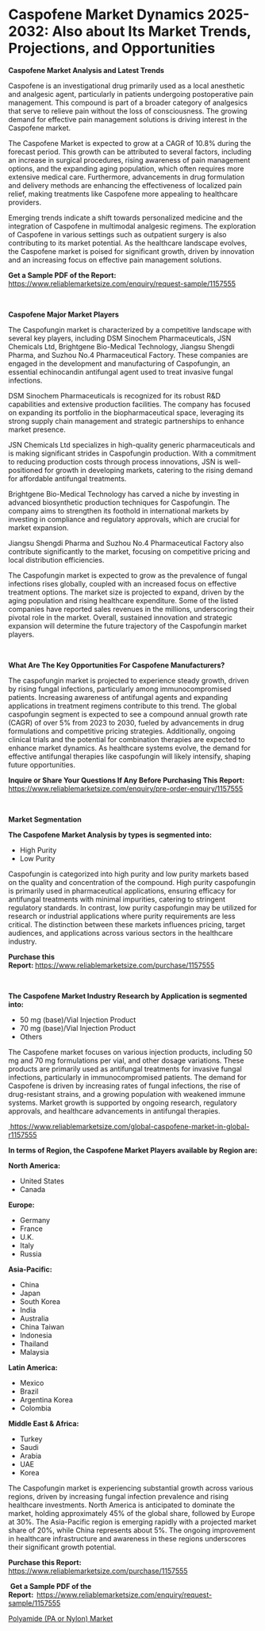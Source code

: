 <p><h1>Caspofene Market Dynamics 2025-2032: Also about Its Market Trends, Projections, and Opportunities</h1></p><p><strong>Caspofene Market Analysis and Latest Trends</strong></p>
<p><p>Caspofene is an investigational drug primarily used as a local anesthetic and analgesic agent, particularly in patients undergoing postoperative pain management. This compound is part of a broader category of analgesics that serve to relieve pain without the loss of consciousness. The growing demand for effective pain management solutions is driving interest in the Caspofene market.</p><p>The Caspofene Market is expected to grow at a CAGR of 10.8% during the forecast period. This growth can be attributed to several factors, including an increase in surgical procedures, rising awareness of pain management options, and the expanding aging population, which often requires more extensive medical care. Furthermore, advancements in drug formulation and delivery methods are enhancing the effectiveness of localized pain relief, making treatments like Caspofene more appealing to healthcare providers.</p><p>Emerging trends indicate a shift towards personalized medicine and the integration of Caspofene in multimodal analgesic regimens. The exploration of Caspofene in various settings such as outpatient surgery is also contributing to its market potential. As the healthcare landscape evolves, the Caspofene market is poised for significant growth, driven by innovation and an increasing focus on effective pain management solutions.</p></p>
<p><strong>Get a Sample PDF of the Report:&nbsp;</strong> <a href="https://www.reliablemarketsize.com/enquiry/request-sample/1157555?utm_campaign=3220&utm_medium=2&utm_source=Github&utm_content=ia&utm_term=21032025&utm_id=caspofene">https://www.reliablemarketsize.com/enquiry/request-sample/1157555</a></p>
<p>&nbsp;</p>
<p><strong>Caspofene Major Market Players</strong></p>
<p><p>The Caspofungin market is characterized by a competitive landscape with several key players, including DSM Sinochem Pharmaceuticals, JSN Chemicals Ltd, Brightgene Bio-Medical Technology, Jiangsu Shengdi Pharma, and Suzhou No.4 Pharmaceutical Factory. These companies are engaged in the development and manufacturing of Caspofungin, an essential echinocandin antifungal agent used to treat invasive fungal infections.</p><p>DSM Sinochem Pharmaceuticals is recognized for its robust R&D capabilities and extensive production facilities. The company has focused on expanding its portfolio in the biopharmaceutical space, leveraging its strong supply chain management and strategic partnerships to enhance market presence.</p><p>JSN Chemicals Ltd specializes in high-quality generic pharmaceuticals and is making significant strides in Caspofungin production. With a commitment to reducing production costs through process innovations, JSN is well-positioned for growth in developing markets, catering to the rising demand for affordable antifungal treatments.</p><p>Brightgene Bio-Medical Technology has carved a niche by investing in advanced biosynthetic production techniques for Caspofungin. The company aims to strengthen its foothold in international markets by investing in compliance and regulatory approvals, which are crucial for market expansion.</p><p>Jiangsu Shengdi Pharma and Suzhou No.4 Pharmaceutical Factory also contribute significantly to the market, focusing on competitive pricing and local distribution efficiencies.</p><p>The Caspofungin market is expected to grow as the prevalence of fungal infections rises globally, coupled with an increased focus on effective treatment options. The market size is projected to expand, driven by the aging population and rising healthcare expenditure. Some of the listed companies have reported sales revenues in the millions, underscoring their pivotal role in the market. Overall, sustained innovation and strategic expansion will determine the future trajectory of the Caspofungin market players.</p></p>
<p>&nbsp;</p>
<p><strong>What Are The Key Opportunities For Caspofene Manufacturers?</strong></p>
<p><p>The caspofungin market is projected to experience steady growth, driven by rising fungal infections, particularly among immunocompromised patients. Increasing awareness of antifungal agents and expanding applications in treatment regimens contribute to this trend. The global caspofungin segment is expected to see a compound annual growth rate (CAGR) of over 5% from 2023 to 2030, fueled by advancements in drug formulations and competitive pricing strategies. Additionally, ongoing clinical trials and the potential for combination therapies are expected to enhance market dynamics. As healthcare systems evolve, the demand for effective antifungal therapies like caspofungin will likely intensify, shaping future opportunities.</p></p>
<p><strong>Inquire or Share Your Questions If Any Before Purchasing This Report:</strong> <a href="https://www.reliablemarketsize.com/enquiry/pre-order-enquiry/1157555?utm_campaign=3220&utm_medium=2&utm_source=Github&utm_content=ia&utm_term=21032025&utm_id=caspofene">https://www.reliablemarketsize.com/enquiry/pre-order-enquiry/1157555</a></p>
<p>&nbsp;</p>
<p><strong>Market Segmentation</strong></p>
<p><strong>The Caspofene Market Analysis by types is segmented into:</strong></p>
<p><ul><li>High Purity</li><li>Low Purity</li></ul></p>
<p><p>Caspofungin is categorized into high purity and low purity markets based on the quality and concentration of the compound. High purity caspofungin is primarily used in pharmaceutical applications, ensuring efficacy for antifungal treatments with minimal impurities, catering to stringent regulatory standards. In contrast, low purity caspofungin may be utilized for research or industrial applications where purity requirements are less critical. The distinction between these markets influences pricing, target audiences, and applications across various sectors in the healthcare industry.</p></p>
<p><strong>Purchase this Report:&nbsp;</strong><a href="https://www.reliablemarketsize.com/purchase/1157555?utm_campaign=3220&utm_medium=2&utm_source=Github&utm_content=ia&utm_term=21032025&utm_id=caspofene">https://www.reliablemarketsize.com/purchase/1157555</a></p>
<p>&nbsp;</p>
<p><strong>The Caspofene Market Industry Research by Application is segmented into:</strong></p>
<p><ul><li>50 mg (base)/Vial Injection Product</li><li>70 mg (base)/Vial Injection Product</li><li>Others</li></ul></p>
<p><p>The Caspofene market focuses on various injection products, including 50 mg and 70 mg formulations per vial, and other dosage variations. These products are primarily used as antifungal treatments for invasive fungal infections, particularly in immunocompromised patients. The demand for Caspofene is driven by increasing rates of fungal infections, the rise of drug-resistant strains, and a growing population with weakened immune systems. Market growth is supported by ongoing research, regulatory approvals, and healthcare advancements in antifungal therapies.</p></p>
<p><a href="https://www.reliablemarketsize.com/global-caspofene-market-in-global-r1157555?utm_campaign=3220&utm_medium=2&utm_source=Github&utm_content=ia&utm_term=21032025&utm_id=caspofene">&nbsp;https://www.reliablemarketsize.com/global-caspofene-market-in-global-r1157555</a></p>
<p><strong>In terms of Region, the Caspofene Market Players available by Region are:</strong></p>
<p>
    <p> <strong> North America: </strong>
        <ul>
            <li>United States</li>
            <li>Canada</li>
        </ul>
        </p> 
    <p> <strong> Europe: </strong>
        <ul>
            <li>Germany</li>
            <li>France</li>
            <li>U.K.</li>
            <li>Italy</li>
            <li>Russia</li>
        </ul>
        </p> 
    <p> <strong> Asia-Pacific: </strong>
        <ul>
            <li>China</li>
            <li>Japan</li>
            <li>South Korea</li>
            <li>India</li>
            <li>Australia</li>
            <li>China Taiwan</li>
            <li>Indonesia</li>
            <li>Thailand</li>
            <li>Malaysia</li>
        </ul>
        </p> 
    <p> <strong> Latin America: </strong>
        <ul>
            <li>Mexico</li>
            <li>Brazil</li>
            <li>Argentina Korea</li>
            <li>Colombia</li>
        </ul>
        </p> 
    <p> <strong> Middle East & Africa: </strong>
        <ul>
            <li>Turkey</li>
            <li>Saudi</li>
            <li>Arabia</li>
            <li>UAE</li>
            <li>Korea</li>
        </ul>
    </p>
    </p>
<p><p>The Caspofungin market is experiencing substantial growth across various regions, driven by increasing fungal infection prevalence and rising healthcare investments. North America is anticipated to dominate the market, holding approximately 45% of the global share, followed by Europe at 30%. The Asia-Pacific region is emerging rapidly with a projected market share of 20%, while China represents about 5%. The ongoing improvement in healthcare infrastructure and awareness in these regions underscores their significant growth potential.</p></p>
<p><strong>Purchase this Report: </strong><a href="https://www.reliablemarketsize.com/purchase/1157555?utm_campaign=3220&utm_medium=2&utm_source=Github&utm_content=ia&utm_term=21032025&utm_id=caspofene">https://www.reliablemarketsize.com/purchase/1157555</a></p>
<p>&nbsp;<strong>Get a Sample PDF of the Report:&nbsp;&nbsp;</strong><a href="https://www.reliablemarketsize.com/enquiry/request-sample/1157555?utm_campaign=3220&utm_medium=2&utm_source=Github&utm_content=ia&utm_term=21032025&utm_id=caspofene">https://www.reliablemarketsize.com/enquiry/request-sample/1157555</a></p>
<p><strong></strong></p>
<p><p><a href="https://github.com/porstheftyux/Market-Research-Report-List-1/blob/main/polyamide-pa-or-nylon-market.md?utm_campaign=3220&utm_medium=2&utm_source=Github&utm_content=ia&utm_term=21032025&utm_id=caspofene">Polyamide (PA or Nylon) Market</a></p></p>
